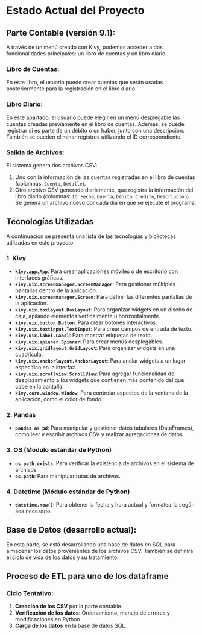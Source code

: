 # Estado Actual del Proyecto

## Parte Contable (versión 9.1):
A través de un menú creado con Kivy, podemos acceder a dos funcionalidades principales: un libro de cuentas y un libro diario.

### Libro de Cuentas:
En este libro, el usuario puede crear cuentas que serán usadas posteriormente para la registración en el libro diario.

### Libro Diario:
En este apartado, el usuario puede elegir en un menú desplegable las cuentas creadas previamente en el libro de cuentas. Además, se puede registrar si es parte de un débito o un haber, junto con una descripción. También se pueden eliminar registros utilizando el ID correspondiente.

### Salida de Archivos:
El sistema genera dos archivos CSV:
1. Uno con la información de las cuentas registradas en el libro de cuentas (columnas: `Cuenta`, `Detalle`).
2. Otro archivo CSV generado diariamente, que registra la información del libro diario (columnas: `ID`, `Fecha`, `Cuenta`, `Débito`, `Crédito`, `Descripción`). Se genera un archivo nuevo por cada día en que se ejecute el programa.

## Tecnologías Utilizadas

A continuación se presenta una lista de las tecnologías y bibliotecas utilizadas en este proyecto:

### 1. **Kivy**
   - **`kivy.app.App`**: Para crear aplicaciones móviles o de escritorio con interfaces gráficas.
   - **`kivy.uix.screenmanager.ScreenManager`**: Para gestionar múltiples pantallas dentro de la aplicación.
   - **`kivy.uix.screenmanager.Screen`**: Para definir las diferentes pantallas de la aplicación.
   - **`kivy.uix.boxlayout.BoxLayout`**: Para organizar widgets en un diseño de caja, apilando elementos verticalmente u horizontalmente.
   - **`kivy.uix.button.Button`**: Para crear botones interactivos.
   - **`kivy.uix.textinput.TextInput`**: Para crear campos de entrada de texto.
   - **`kivy.uix.label.Label`**: Para mostrar etiquetas de texto.
   - **`kivy.uix.spinner.Spinner`**: Para crear menús desplegables.
   - **`kivy.uix.gridlayout.GridLayout`**: Para organizar widgets en una cuadrícula.
   - **`kivy.uix.anchorlayout.AnchorLayout`**: Para anclar widgets a un lugar específico en la interfaz.
   - **`kivy.uix.scrollview.ScrollView`**: Para agregar funcionalidad de desplazamiento a los widgets que contienen más contenido del que cabe en la pantalla.
   - **`kivy.core.window.Window`**: Para controlar aspectos de la ventana de la aplicación, como el color de fondo.

### 2. **Pandas**
   - **`pandas as pd`**: Para manipular y gestionar datos tabulares (DataFrames), como leer y escribir archivos CSV y realizar agregaciones de datos.

### 3. **OS (Módulo estándar de Python)**
   - **`os.path.exists`**: Para verificar la existencia de archivos en el sistema de archivos.
   - **`os.path`**: Para manipular rutas de archivos.

### 4. **Datetime (Módulo estándar de Python)**
   - **`datetime.now()`**: Para obtener la fecha y hora actual y formatearla según sea necesario.

## Base de Datos (desarrollo actual):
En esta parte, se está desarrollando una base de datos en SQL para almacenar los datos provenientes de los archivos CSV. También se definirá el ciclo de vida de los datos y su tratamiento.
## Proceso de ETL para uno de los dataframe 
### Ciclo Tentativo:
1. **Creación de los CSV** por la parte contable.
2. **Verificación de los datos**: Ordenamiento, manejo de errores y modificaciones en Python.
3. **Carga de los datos** en la base de datos SQL.
